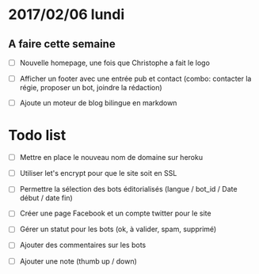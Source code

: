 # 2017/02/06 lundi

## A faire cette semaine

* [ ] Nouvelle homepage, une fois que Christophe a fait le logo
* [ ] Afficher un footer avec une entrée pub et contact (combo: contacter la régie, proposer un bot, joindre la rédaction)
* [ ] Ajoute un moteur de blog bilingue en markdown


# Todo list

* [ ] Mettre en place le nouveau nom de domaine sur heroku
* [ ] Utiliser let's encrypt pour que le site soit en SSL
* [ ] Permettre la sélection des bots éditorialisés (langue / bot_id / Date début / date fin)
* [ ] Créer une page Facebook et un compte twitter pour le site
* [ ] Gérer un statut pour les bots (ok, à valider, spam, supprimé)
* [ ] Ajouter des commentaires sur les bots
* [ ] Ajouter une note (thumb up / down)


